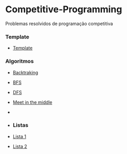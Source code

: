 # Competitive-Programming
Problemas resolvidos de programação competitiva

### Template
- [Template](template/)
  
### Algoritmos
- [Backtraking](backtraking/)
- [BFS](bfs/)
- [DFS](dfs/)
- [Meet in the middle](Meet_in_the_middle/)
- 

- ### Listas
- [Lista 1](lista1/)
- [Lista 2](lista2/)
